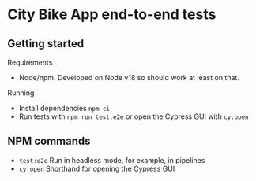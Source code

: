 # City Bike App end-to-end tests

## Getting started

Requirements
* Node/npm. Developed on Node v18 so should work at least on that.

Running
* Install dependencies `npm ci`
* Run tests with `npm run test:e2e` or open the Cypress GUI with `cy:open`

## NPM commands

* `test:e2e` Run in headless mode, for example, in pipelines
* `cy:open` Shorthand for opening the Cypress GUI
